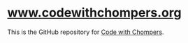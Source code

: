# www.codewithchompers.org

This is the GitHub repository for [Code with Chompers](http://codewithchompers.org/).
